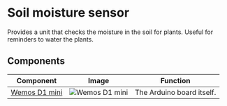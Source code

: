 # Soil moisture sensor

Provides a unit that checks the moisture in the soil for plants. Useful for reminders to water the plants.


## Components

| Component | Image | Function |
| --------- | ----- | -------- |
| [Wemos D1 mini](https://www.m.nu/esp8266/d1-mini-v30) | ![Wemos D1 mini](https://images.m.nu/data/product/1076f860/wemos_d1_mini_v30_1.jpg) | The Arduino board itself. |
